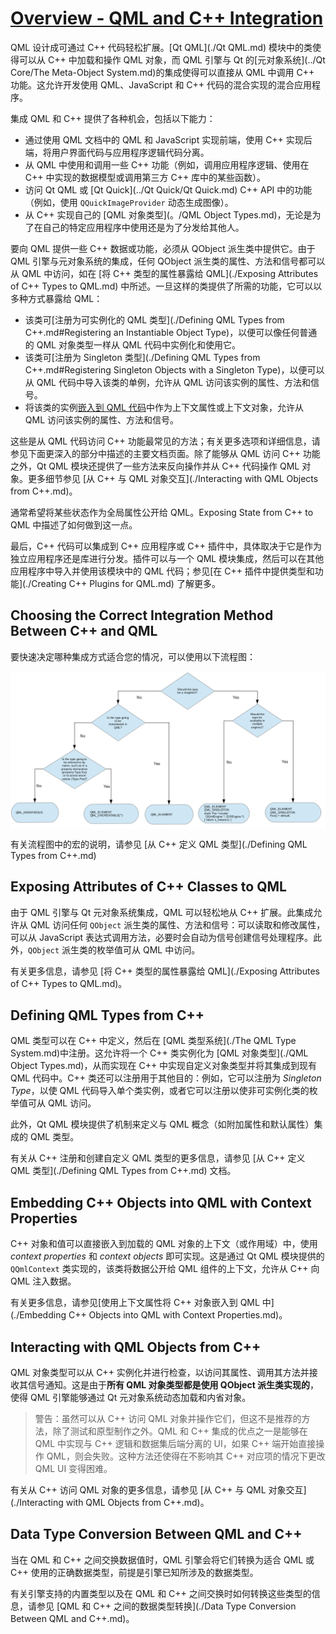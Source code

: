 # [Overview - QML and C++ Integration](https://doc.qt.io/qt-6/qtqml-cppintegration-overview.html)

QML 设计成可通过 C++ 代码轻松扩展。[Qt QML](./Qt QML.md) 模块中的类使得可以从 C++ 中加载和操作 QML 对象，而 QML 引擎与 Qt 的[元对象系统](../Qt Core/The Meta-Object System.md)的集成使得可以直接从 QML 中调用 C++ 功能。这允许开发使用 QML、JavaScript 和 C++ 代码的混合实现的混合应用程序。

集成 QML 和 C++ 提供了各种机会，包括以下能力：

- 通过使用 QML 文档中的 QML 和 JavaScript 实现前端，使用 C++ 实现后端，将用户界面代码与应用程序逻辑代码分离。
- 从 QML 中使用和调用一些 C++ 功能（例如，调用应用程序逻辑、使用在 C++ 中实现的数据模型或调用第三方 C++ 库中的某些函数）。
- 访问 Qt QML 或 [Qt Quick](../Qt Quick/Qt Quick.md) C++ API 中的功能（例如，使用 `QQuickImageProvider` 动态生成图像）。
- 从 C++ 实现自己的 [QML 对象类型](。/QML Object Types.md)，无论是为了在自己的特定应用程序中使用还是为了分发给其他人。

要向 QML 提供一些 C++ 数据或功能，必须从 QObject 派生类中提供它。由于 QML 引擎与元对象系统的集成，任何 QObject 派生类的属性、方法和信号都可以从 QML 中访问，如在 [将 C++ 类型的属性暴露给 QML](./Exposing Attributes of C++ Types to QML.md) 中所述。一旦这样的类提供了所需的功能，它可以以多种方式暴露给 QML：

- 该类可[注册为可实例化的 QML 类型](./Defining QML Types from C++.md#Registering an Instantiable Object Type)，以便可以像任何普通的 QML 对象类型一样从 QML 代码中实例化和使用它。
- 该类可[注册为 Singleton 类型](./Defining QML Types from C++.md#Registering Singleton Objects with a Singleton Type)，以便可以从 QML 代码中导入该类的单例，允许从 QML 访问该实例的属性、方法和信号。
- 将该类的实例[嵌入到 QML 代码](https://doc.qt.io/qt-6/qtqml-cppintegration-contextproperties.html)中作为上下文属性或上下文对象，允许从 QML 访问该实例的属性、方法和信号。

这些是从 QML 代码访问 C++ 功能最常见的方法；有关更多选项和详细信息，请参见下面更深入的部分中描述的主要文档页面。除了能够从 QML 访问 C++ 功能之外，Qt QML 模块还提供了一些方法来反向操作并从 C++ 代码操作 QML 对象。更多细节参见 [从 C++ 与 QML 对象交互](./Interacting with QML Objects from C++.md)。

通常希望将某些状态作为全局属性公开给 QML。Exposing State from C++ to QML 中描述了如何做到这一点。

最后，C++ 代码可以集成到 C++ 应用程序或 C++ 插件中，具体取决于它是作为独立应用程序还是库进行分发。插件可以与一个 QML 模块集成，然后可以在其他应用程序中导入并使用该模块中的 QML 代码；参见[在 C++ 插件中提供类型和功能](./Creating C++ Plugins for QML.md) 了解更多。

## Choosing the Correct Integration Method Between C++ and QML

要快速决定哪种集成方式适合您的情况，可以使用以下流程图：

<img src="./assets/cpp-qml-integration-flowchart.png" align="center" />

有关流程图中的宏的说明，请参见 [从 C++ 定义 QML 类型](./Defining QML Types from C++.md)

## Exposing Attributes of C++ Classes to QML

由于 QML 引擎与 Qt 元对象系统集成，QML 可以轻松地从 C++ 扩展。此集成允许从 QML 访问任何 `QObject` 派生类的属性、方法和信号：可以读取和修改属性，可以从 JavaScript 表达式调用方法，必要时会自动为信号创建信号处理程序。此外，`QObject` 派生类的枚举值可从 QML 中访问。

有关更多信息，请参见 [将 C++ 类型的属性暴露给 QML](./Exposing Attributes of C++ Types to QML.md)。

## Defining QML Types from C++

QML 类型可以在 C++ 中定义，然后在 [QML 类型系统](./The QML Type System.md)中注册。这允许将一个 C++ 类实例化为 [QML 对象类型](./QML Object Types.md)，从而实现在 C++ 中实现自定义对象类型并将其集成到现有 QML 代码中。C++ 类还可以注册用于其他目的：例如，它可以注册为 *Singleton Type*，以使 QML 代码导入单个类实例，或者它可以注册以使非可实例化类的枚举值可从 QML 访问。

此外，Qt QML 模块提供了机制来定义与 QML 概念（如附加属性和默认属性）集成的 QML 类型。

有关从 C++ 注册和创建自定义 QML 类型的更多信息，请参见 [从 C++ 定义 QML 类型](./Defining QML Types from C++.md) 文档。

## Embedding C++ Objects into QML with Context Properties

C++ 对象和值可以直接嵌入到加载的 QML 对象的上下文（或作用域）中，使用 *context properties* 和 *context objects* 即可实现。这是通过 Qt QML 模块提供的 `QQmlContext` 类实现的，该类将数据公开给 QML 组件的上下文，允许从 C++ 向 QML 注入数据。

有关更多信息，请参见[使用上下文属性将 C++ 对象嵌入到 QML 中](./Embedding C++ Objects into QML with Context Properties.md)。

## Interacting with QML Objects from C++

QML 对象类型可以从 C++ 实例化并进行检查，以访问其属性、调用其方法并接收其信号通知。这是由于**所有 QML 对象类型都是使用 QObject 派生类实现的**，使得 QML 引擎能够通过 Qt 元对象系统动态加载和内省对象。

> 警告：虽然可以从 C++ 访问 QML 对象并操作它们，但这不是推荐的方法，除了测试和原型制作之外。QML 和 C++ 集成的优点之一是能够在 QML 中实现与 C++ 逻辑和数据集后端分离的 UI，如果 C++ 端开始直接操作 QML，则会失败。这种方法还使得在不影响其 C++ 对应项的情况下更改 QML UI 变得困难。

有关从 C++ 访问 QML 对象的更多信息，请参见 [从 C++ 与 QML 对象交互](./Interacting with QML Objects from C++.md)。

## Data Type Conversion Between QML and C++

当在 QML 和 C++ 之间交换数据值时，QML 引擎会将它们转换为适合 QML 或 C++ 使用的正确数据类型，前提是引擎已知所涉及的数据类型。

有关引擎支持的内置类型以及在 QML 和 C++ 之间交换时如何转换这些类型的信息，请参见 [QML 和 C++ 之间的数据类型转换](./Data Type Conversion Between QML and C++.md)。